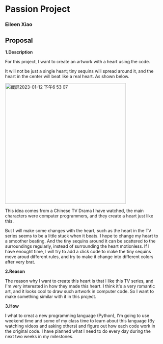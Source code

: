 # Passion Project
### Eileen Xiao
## Proposal
**1.Description**

For this project, I want to create an artwork with a heart using the code.

It will not be just a single heart; tiny sequins will spread around it, and the heart in the center will beat like a real heart. As shown below.

<img width="393" alt="截屏2023-01-12 下午6 53 07" src="https://user-images.githubusercontent.com/116816519/212205536-f482bed7-70d6-4fa5-b376-f07fdf444427.png">

This idea comes from a Chinese TV Drama I have watched, the main characters were computer programmers, and they create a heart just like this.

But I will make some changes with the heart, such as the heart in the TV series seems to be a little stuck when it beats. I hope to change my heart to a smoother beating. And the tiny sequins around it can be scattered to the surroundings regularly, instead of surrounding the heart motionless. If I have enought time, I will try to add a click code to make the tiny sequins move aroud different rules, and try to make it change into different colors after very brat.


**2.Reason**

The reason why I want to create this heart is that I like this TV series, and I'm very interested in how they made this heart. I think it's a very romantic art, and it looks cool to draw such artwork in computer code. So I want to make something similar with it in this project.

**3.How**

I what to creat a new programming language (Python), I'm going to use weekend time and some of my class time to learn about this language (By watching videos and asking others) and figure out how each code work in the original code. I have planned what I need to do every day during the next two weeks in my milestones.
